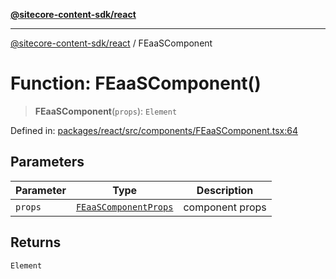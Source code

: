 [**@sitecore-content-sdk/react**](../README.md)

***

[@sitecore-content-sdk/react](../README.md) / FEaaSComponent

# Function: FEaaSComponent()

> **FEaaSComponent**(`props`): `Element`

Defined in: [packages/react/src/components/FEaaSComponent.tsx:64](https://github.com/Sitecore/xmc-jss-dev/blob/720101351f0fb188079de6af083055c123c9442b/packages/react/src/components/FEaaSComponent.tsx#L64)

## Parameters

| Parameter | Type | Description |
| ------ | ------ | ------ |
| `props` | [`FEaaSComponentProps`](../type-aliases/FEaaSComponentProps.md) | component props |

## Returns

`Element`

